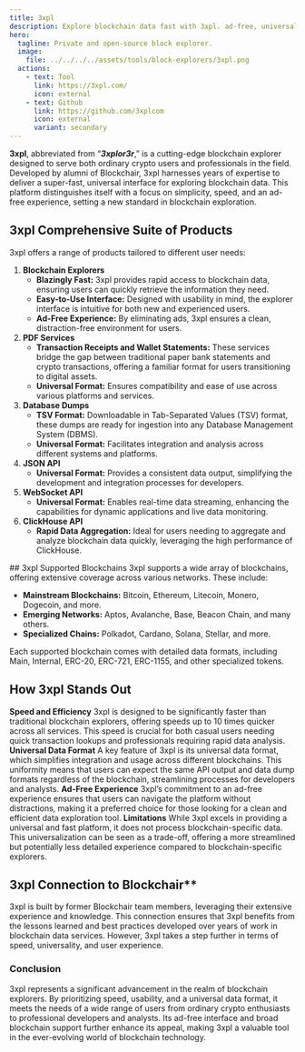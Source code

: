 ```yaml
---
title: 3xpl
description: Explore blockchain data fast with 3xpl. ad-free, universal format, and support for most popular blockchains.
hero:
  tagline: Private and open-source block explorer.
  image: 
    file: ../../../../assets/tools/block-explorers/3xpl.png
  actions:
    - text: Tool
      link: https://3xpl.com/
      icon: external
    - text: Github
      link: https://github.com/3xplcom
      icon: external
      variant: secondary
---
```


**3xpl**, abbreviated from “***3xplor3r***,” is a cutting-edge blockchain explorer designed to serve both ordinary crypto users and professionals in the field. Developed by alumni of Blockchair, 3xpl harnesses years of expertise to deliver a super-fast, universal interface for exploring blockchain data. This platform distinguishes itself with a focus on simplicity, speed, and an ad-free experience, setting a new standard in blockchain exploration.

## 3xpl Comprehensive Suite of Products
3xpl offers a range of products tailored to different user needs:
1. **Blockchain Explorers**
    - **Blazingly Fast:** 3xpl provides rapid access to blockchain data, ensuring users can quickly retrieve the information they need.
    - **Easy-to-Use Interface:** Designed with usability in mind, the explorer interface is intuitive for both new and experienced users.
    - **Ad-Free Experience:** By eliminating ads, 3xpl ensures a clean, distraction-free environment for users.
2. **PDF Services**
    - **Transaction Receipts and Wallet Statements:** These services bridge the gap between traditional paper bank statements and crypto transactions, offering a familiar format for users transitioning to digital assets.
    - **Universal Format:** Ensures compatibility and ease of use across various platforms and services.
3. **Database Dumps**
    - **TSV Format:** Downloadable in Tab-Separated Values (TSV) format, these dumps are ready for ingestion into any Database Management System (DBMS).
    - **Universal Format:** Facilitates integration and analysis across different systems and platforms.
4. **JSON API**
    - **Universal Format:** Provides a consistent data output, simplifying the development and integration processes for developers.
5. **WebSocket API**
    - **Universal Format:** Enables real-time data streaming, enhancing the capabilities for dynamic applications and live data monitoring.
6. **ClickHouse API**
    - **Rapid Data Aggregation:** Ideal for users needing to aggregate and analyze blockchain data quickly, leveraging the high performance of ClickHouse.

## 3xpl Supported Blockchains
3xpl supports a wide array of blockchains, offering extensive coverage across various networks. These include:
- **Mainstream Blockchains:** Bitcoin, Ethereum, Litecoin, Monero, Dogecoin, and more.
- **Emerging Networks:** Aptos, Avalanche, Base, Beacon Chain, and many others.
- **Specialized Chains:** Polkadot, Cardano, Solana, Stellar, and more.

Each supported blockchain comes with detailed data formats, including Main, Internal, ERC-20, ERC-721, ERC-1155, and other specialized tokens.

## How 3xpl Stands Out
**Speed and Efficiency** 3xpl is designed to be significantly faster than traditional blockchain explorers, offering speeds up to 10 times quicker across all services. This speed is crucial for both casual users needing quick transaction lookups and professionals requiring rapid data analysis.
**Universal Data Format** A key feature of 3xpl is its universal data format, which simplifies integration and usage across different blockchains. This uniformity means that users can expect the same API output and data dump formats regardless of the blockchain, streamlining processes for developers and analysts.
**Ad-Free Experience** 3xpl’s commitment to an ad-free experience ensures that users can navigate the platform without distractions, making it a preferred choice for those looking for a clean and efficient data exploration tool.
**Limitations** While 3xpl excels in providing a universal and fast platform, it does not process blockchain-specific data. This universalization can be seen as a trade-off, offering a more streamlined but potentially less detailed experience compared to blockchain-specific explorers.

## 3xpl Connection to Blockchair**
3xpl is built by former Blockchair team members, leveraging their extensive experience and knowledge. This connection ensures that 3xpl benefits from the lessons learned and best practices developed over years of work in blockchain data services. However, 3xpl takes a step further in terms of speed, universality, and user experience.

### Conclusion
3xpl represents a significant advancement in the realm of blockchain explorers. By prioritizing speed, usability, and a universal data format, it meets the needs of a wide range of users from ordinary crypto enthusiasts to professional developers and analysts. Its ad-free interface and broad blockchain support further enhance its appeal, making 3xpl a valuable tool in the ever-evolving world of blockchain technology.
